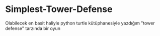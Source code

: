# Simplest-Tower-Defense
Olabilecek en basit haliyle python turtle kütüphanesiyle yazdığım "tower defense" tarzında bir oyun
